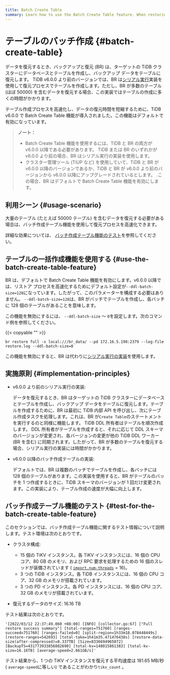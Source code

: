 ```yaml
---
title: Batch Create Table
summary: Learn how to use the Batch Create Table feature. When restoring data, BR can create tables in batches to speed up the restore process.
---
```


# テーブルのバッチ作成 {#batch-create-table}

データを復元するとき、バックアップと復元 (BR) は、ターゲットの TiDB クラスターにデータベースとテーブルを作成し、バックアップ データをテーブルに復元します。 TiDB v6.0.0 より前のバージョンでは、BR は[シリアル実行](#implementation-principles)実装を使用して復元プロセスでテーブルを作成します。ただし、BR が多数のテーブル (ほぼ 50000) を含むデータを復元する場合、この実装ではテーブルの作成に多くの時間がかかります。

テーブル作成プロセスを高速化し、データの復元時間を短縮するために、TiDB v6.0.0 で Batch Create Table 機能が導入されました。この機能はデフォルトで有効になっています。

> **ノート：**
>
> -   Batch Create Table 機能を使用するには、TiDB と BR の両方が v6.0.0 以降である必要があります。 TiDB または BR のいずれかが v6.0.0 より前の場合、BR はシリアル実行の実装を使用します。
> -   クラスター管理ツール (TiUP など) を使用していて、TiDB と BR が v6.0.0 以降のバージョンであるか、TiDB と BR が v6.0.0 より前のバージョンから v6.0.0 以降にアップグレードされているとします。 .この場合、BR はデフォルトで Batch Create Table 機能を有効にします。

## 利用シーン {#usage-scenario}

大量のテーブル (たとえば 50000 テーブル) を含むデータを復元する必要がある場合は、バッチ作成テーブル機能を使用して復元プロセスを高速化できます。

詳細な効果については、 [バッチ作成テーブル機能のテスト](#test-for-the-batch-create-table-feature)を参照してください。

## テーブルの一括作成機能を使用する {#use-the-batch-create-table-feature}

BR は、デフォルトで Batch Create Table 機能を有効にします。v6.0.0 以降では、リストア プロセスを高速化するためにデフォルト設定が`--ddl-batch-size=128`になっています。したがって、このパラメーターを構成する必要はありません。 `--ddl-batch-size=128`は、BR がバッチでテーブルを作成し、各バッチに 128 個のテーブルがあることを意味します。

この機能を無効にするには、 `--ddl-batch-size` ～ `0`を設定します。次のコマンド例を参照してください。

{{< copyable "" >}}

```shell
br restore full -s local:///br_data/ --pd 172.16.5.198:2379 --log-file restore.log --ddl-batch-size=0
```

この機能を無効にすると、BR は代わりに[シリアル実行の実装](#implementation-principles)を使用します。

## 実施原則 {#implementation-principles}

-   v6.0.0 より前のシリアル実行の実装:

    データを復元するとき、BR はターゲットの TiDB クラスターにデータベースとテーブルを作成し、バックアップ データをテーブルに復元します。テーブルを作成するために、BR は最初に TiDB 内部 API を呼び出し、次にテーブル作成タスクを処理します。これは、BR が`Create Table`のステートメントを実行するのと同様に機能します。 TiDB DDL 所有者はテーブルを順次作成します。 DDL 所有者がテーブルを作成すると、それに応じて DDL スキーマのバージョンが変更され、各バージョンの変更が他の TiDB DDL ワーカー (BR を含む) に同期されます。したがって、BR が多数のテーブルを復元する場合、シリアル実行の実装には時間がかかります。

-   v6.0.0 以降のバッチ作成テーブルの実装:

    デフォルトでは、BR は複数のバッチでテーブルを作成し、各バッチには 128 個のテーブルがあります。この実装を使用すると、BR がテーブルのバッチを 1 つ作成するときに、TiDB スキーマのバージョンが 1 回だけ変更されます。この実装により、テーブル作成の速度が大幅に向上します。

## バッチ作成テーブル機能のテスト {#test-for-the-batch-create-table-feature}

このセクションでは、バッチ作成テーブル機能に関するテスト情報について説明します。テスト環境は次のとおりです。

-   クラスタ構成:

    -   15 個の TiKV インスタンス。各 TiKV インスタンスには、16 個の CPU コア、80 GB のメモリ、および RPC 要求を処理するための 16 個のスレッドが装備されています ( [`import.num-threads`](/tikv-configuration-file.md#num-threads) = 16)。
    -   3 つの TiDB インスタンス。各 TiDB インスタンスには、16 個の CPU コア、32 GB のメモリが搭載されています。
    -   3 つの PD インスタンス。各 PD インスタンスには、16 個の CPU コア、32 GB のメモリが搭載されています。

-   復元するデータのサイズ: 16.16 TB

テスト結果は次のとおりです。

```
'[2022/03/12 22:37:49.060 +08:00] [INFO] [collector.go:67] ["Full restore success summary"] [total-ranges=751760] [ranges-succeed=751760] [ranges-failed=0] [split-region=1h33m18.078448449s] [restore-ranges=542693] [total-take=1h41m35.471476438s] [restore-data-size(after-compressed)=8.337TB] [Size=8336694965072] [BackupTS=431773933856882690] [total-kv=148015861383] [total-kv-size=16.16TB] [average-speed=2.661GB/s]'
```

テスト結果から、1 つの TiKV インスタンスを復元する平均速度は 181.65 MB/秒 ( `average-speed`に等しい) であることがわかり`tikv_count` 。
